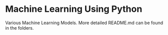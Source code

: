 # Machine Learning Using Python
Various Machine Learning Models. More detailed README.md can be found in the folders.

